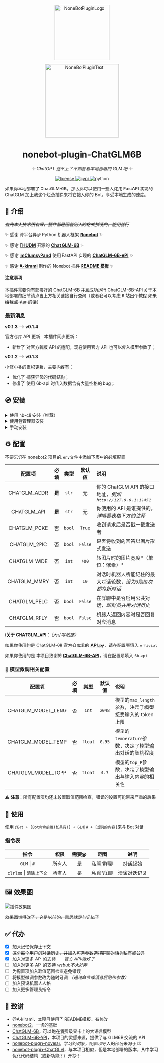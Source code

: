 <div align="center">
  <a href="https://v2.nonebot.dev/store"><img src="https://github.com/A-kirami/nonebot-plugin-template/blob/resources/nbp_logo.png" width="180" height="180" alt="NoneBotPluginLogo"></a>
  <br>
  <p><img src="https://github.com/A-kirami/nonebot-plugin-template/blob/resources/NoneBotPlugin.svg" width="240" alt="NoneBotPluginText"></p>
</div>

<div align="center">

# nonebot-plugin-ChatGLM6B

_✨ ChatGPT 连不上？不如看看本地部署的 GLM 吧 ✨_

<a href="./LICENSE">
    <img src="https://img.shields.io/github/license/QNLanYang/nonebot_plugin_ChatGLM6B.svg" alt="license">
</a>
<a href="https://pypi.python.org/pypi/nonebot-plugin-chatglm6b">
    <img src="https://img.shields.io/pypi/v/nonebot-plugin-chatglm6b.svg" alt="pypi">
</a>
<img src="https://img.shields.io/badge/python-3.8+-blue.svg" alt="python">

</div>

如果你本地部署了 ChatGLM-6B，那么你可以使用一些大佬用 FastAPI 实现的 ChatGLM 加上我这个~~烂怂~~插件来将它接入你的 Bot，享受本地生成的速度。

## 📖 介绍

~~_首先本人技术很有限，插件都是照着别人的格式拼凑的，能用就行_~~

✨ 感谢 跨平台异步 Python 机器人框架 **[Nonebot](https://nb2.baka.icu/)** ✨

✨ 感谢 **[THUDM](https://github.com/THUDM)** 开源的 **[Chat GLM-6B](https://huggingface.co/THUDM/chatglm-6b)** ✨

✨ 感谢 **[imClumsyPand](https://github.com/imClumsyPanda)** 使用 FastAPI 实现的 **[ChatGLM-6B-API](https://github.com/imClumsyPanda/ChatGLM-6B-API)** ✨

✨ 感谢 **[A-kirami](https://github.com/A-kirami)** 制作的 Nonebot 插件 **[README 模板](https://github.com/A-kirami/nonebot-plugin-template)** ✨

#### 注意事项

本插件需要你有部署好的 ChatGLM-6B 并且成功运行 ChatGLM-6B-API
关于本地部署的细节请点击上方相关链接自行查询（或者我可以考虑 B 站出个教程 ~~如果给我点 star 的话~~）

### 最新消息

**v0.1.3** --> **v0.1.4**

官方仓库 API 更新，本插件同步更新：

- 新增了 对官方新版 API 的适配，现在使用官方 API 也可以传入模型参数了；

**v0.1.2** --> **v0.1.3**

小修小补的累积更新，主要内容有：

- 优化了 捕获异常的代码结构；
- 修复了 使用 6b-api 时传入数据含有大量空格的 bug；

## 💿 安装

<details>
<summary>使用 nb-cli 安装（推荐）</summary>
在 nonebot2 项目的根目录下打开命令行, 输入以下指令即可安装

    nb plugin install nonebot-plugin-chatglm6b

</details>

<details>
<summary>使用包管理器安装</summary>
在 nonebot2 项目的插件目录下, 打开命令行, 根据你使用的包管理器, 输入相应的安装命令

<details>
<summary>pip</summary>

    pip install nonebot-plugin-chatglm6b

</details>

<details>
<summary>pdm</summary>

    pdm add nonebot-plugin-chatglm6b

</details>

<details>
<summary>poetry</summary>

    poetry add nonebot-plugin-chatglm6b

</details>

<details>
<summary>conda</summary>

    conda install nonebot-plugin-chatglm6b

</details>

<details>
<summary>然后，不要忘了下一步是……</summary>
打开 nonebot2 项目根目录下的 `pyproject.toml` 文件, 在 `[tool.nonebot]` 部分追加写入

    plugins = ["nonebot_plugin_chatglm6b"]

</details>
</details>

<details>
<summary>手动安装</summary>
下载最新版本Release或main分支源码，将插件文件夹存放至Bot根目录的`./src/plugins/`目录中
（如果需要使用转图片功能则**必须**安装 *nonebot_plugin_hemlrender*）
（记得检查Bot根目录的`pyproject.toml`中`[tool.nonebot]` 部分有`plugin_dirs = ["src/plugins"]`
</details>

## ⚙️ 配置

不要忘记在 nonebot2 项目的`.env`文件中添加下表中的必填配置

|    配置项    |  必填  |  类型  | 默认值  | 说明                                                          |
| :----------: | :----: | :----: | :-----: | :------------------------------------------------------------ |
| CHATGLM_ADDR | **是** | `str`  |   无    | 你的 ChatGLM API 的接口地址，_例如`http://127.0.0.1:11451`_   |
| CHATGLM_API  | **是** | `str`  |   无    | 你使用的 API 是谁提供的，_详情看表格下方的注释_               |
| CHATGLM_POKE |   否   | `bool` | `True`  | 收到请求后是否戳一戳发送者                                    |
| CHATGLM_2PIC |   否   | `bool` | `False` | 是否将收到的回答以图片形式发送                                |
| CHATGLM_WIDE |   否   | `int`  |  `400`  | 转图片时的图片宽度*（单位：像素）*                            |
| CHATGLM_MMRY |   否   | `int`  |  `10`   | 对话时机器人所能记住的最大对话轮数，_设为`0`则每次都为新对话_ |
| CHATGLM_PBLC |   否   | `bool` | `False` | 在群聊中是否启用公共对话，_即群员共用对话历史_                |
| CHATGLM_RPLY |   否   | `bool` | `False` | 机器人返回内容时是否回复对应消息                              |

ℹ️**关于 CHATGLM_API**：_（大小写敏感）_

如果你使用的是 ChatGLM-6B 官方仓库里的 **[API.py](https://github.com/THUDM/ChatGLM-6B/blob/main/api.py)**，请在配置项填入 `official`

如果你使用的是 本项目致谢的 **[ChatGLM-6B-API](https://github.com/imClumsyPanda/ChatGLM-6B-API)**，请在配置项填入 `6b-api`

### 🔧 模型微调相关配置

|       配置项       | 必填 |  类型   | 默认值 | 说明                                                    |
| :----------------: | :--: | :-----: | :----: | :------------------------------------------------------ |
| CHATGLM_MODEL_LENG |  否  |  `int`  | `2048` | 模型的`max_length`参数，决定了模型接受输入的 token 上限 |
| CHATGLM_MODEL_TEMP |  否  | `float` | `0.95` | 模型的`temperature`参数，决定了模型输出对话的随机程度   |
| CHATGLM_MODEL_TOPP |  否  | `float` | `0.7`  | 模型的`top_P`参数，决定了模型输出与输入内容的相关性     |

**⚠ 注意**：所有配置项均还未设置取值范围检查，错误的设置可能带来严重的后果

## 🎉 使用

使用 `@Bot + [Bot命令前缀(如果有)] + GLM|# + [想问的内容]`来与 Bot 对话

### 指令表

|           指令           |  权限  | 需要@ |   范围    |     说明     |
| :----------------------: | :----: | :---: | :-------: | :----------: |
|       `GLM` \| `#`       | 所有人 |  是   | 私聊/群聊 |   对话起始   |
| `clrlog` \| `清除上下文` | 所有人 |  是   | 私聊/群聊 | 清除对话记录 |

## 🖼️ 效果图

![插件效果图](https://raw.githubusercontent.com/QNLanYang/nonebot_plugin_ChatGLM6B/main/.data/%E5%AF%B9%E8%AF%9D%E5%8F%8A%E8%AE%B0%E5%BF%86.png "对话和记忆")

~~效果图懒得改了，这是以前的，意思就是有记忆了~~

## ✅ 代办

- [x] ~~加入记忆保存上下文~~
- [x] ~~区分每个用户的对话历史，并加入可选参数选择群聊对话为私有或公开~~
- [x] ~~加入对更多 API 的支持——_官方 API:做好了_~~
- [ ] 加入对更多 API 的支持 _webui:不太好弄_
- [ ] 为配置项加入取值范围检查避免错误
- [ ] 将模型微调参数改为随时可调 _（通过命令或消息后附带参数）_
- [ ] 加入预设机器人人格
- [ ] 加入更多管理员指令

## 🌸 致谢

- [@A-kirami](https://github.com/A-kirami)，本项目使用了 README[模板](https://github.com/A-kirami/nonebot-plugin-template)，有修改
- [nonebot2](https://github.com/nonebot/nonebot2)，一切的基础
- [ChatGLM-6B](https://github.com/THUDM/ChatGLM-6B)，可以跑在消费级显卡上的大语言模型
- [ChatGLM-6B-API](https://github.com/imClumsyPanda/ChatGLM-6B-API)，本项目的灵感来源，提供了与 GLM6B 交流的 API
- [nonebot-plugin-novelai](https://github.com/sena-nana/nonebot-plugin-novelai)，学习的对象，配置项导入的部分来源于此
- [nonebot-plugin-ChatGLM](https://github.com/DaoMingze/zhukebot/tree/main/zhukebot/plugins/chatglm)，与本项目相似，但是本地部署的版本，从中学习优化代码结构（或新功能？）~~开抄！~~
